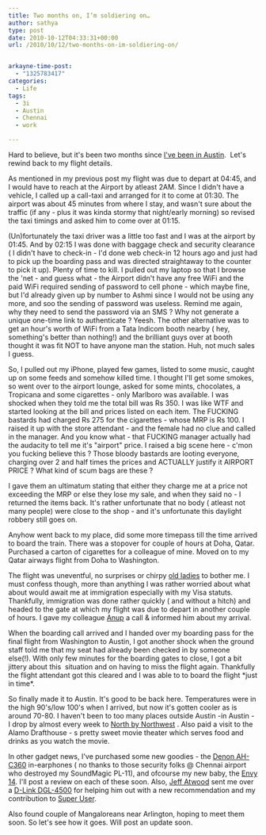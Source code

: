 ```yaml
---
title: Two months on, I’m soldiering on…
author: sathya
type: post
date: 2010-10-12T04:33:31+00:00
url: /2010/10/12/two-months-on-im-soldiering-on/


arkayne-time-post:
  - "1325783417"
categories:
  - Life
tags:
  - 3i
  - Austin
  - Chennai
  - work

---
```

Hard to believe, but it's been two months since [I've been in Austin][1].  Let's rewind back to my flight details.

As mentioned in my previous post my flight was due to depart at 04:45, and I would have to reach at the Airport by atleast 2AM. Since I didn't have a vehicle, I called up a call-taxi and arranged for it to come at 01:30. The airport was about 45 minutes from where I stay, and wasn't sure about the traffic (if any - plus it was kinda stormy that night/early morning) so revised the taxi timings and asked him to come over at 01:15.

<!--more-->

(Un)fortunately the taxi driver was a little too fast and I was at the airport by 01:45. And by 02:15 I was done with baggage check and security clearance ( I didn't have to check-in - I'd done web check-in 12 hours ago and just had to pick up the boarding pass and was directed straightaway to the counter to pick it up). Plenty of time to kill. I pulled out my laptop so that I browse the 'net - and guess what - the Airport didn't have any free WiFi and the paid WiFi required sending of password to cell phone - which maybe fine, but I'd already given up by number to Ashmi since I would not be using any more, and soo the sending of password was useless. Remind me again, why they need to send the password via an SMS ? Why not generate a unique one-time link to authenticate ? Yeesh. The other alternative was to get an hour's worth of WiFi from a Tata Indicom booth nearby ( hey, something's better than nothing!) and the brilliant guys over at booth thought it was fit NOT to have anyone man the station. Huh, not much sales I guess.

So, I pulled out my iPhone, played few games, listed to some music, caught up on some feeds and somehow killed time. I thought I'll get some smokes, so went over to the airport lounge, asked for some mints, chocolates, a Tropicana and some cigarettes - only Marlboro was available. I was shocked when they told me the total bill was Rs 350. I was like WTF and started looking at the bill and prices listed on each item. The FUCKING bastards had charged Rs 275 for the cigarettes - whose MRP is Rs 100. I raised it up with the store attendant - and the female had no clue and called in the manager. And you know what - that FUCKING manager actually had the audacity to tell me it's "airport" price. I raised a big scene here - c'mon you fucking believe this ? Those bloody bastards are looting everyone, charging over 2 and half times the prices and ACTUALLY justify it AIRPORT PRICE ? What kind of scum bags are these ?

I gave them an ultimatum stating that either they charge me at a price not exceeding the MRP or else they lose my sale, and when they said no - I returned the items back. It's rather unfortunate that no body ( atleast not many people) were close to the shop - and it's unfortunate this daylight robbery still goes on.

Anyhow went back to my place, did some more timepass till the time arrived to board the train. There was a stopover for couple of hours at Doha, Qatar. Purchased a carton of cigarettes for a colleague of mine. Moved on to my Qatar airways flight from Doha to Washington.

The flight was uneventful, no surprises or chirpy [old ladies][2] to bother me. I must confess though, more than anything I was rather worried about what about would await me at immigration especially with my Visa statuts. Thankfully, immigration was done rather quickly ( and without a hitch) and headed to the gate at which my flight was due to depart in another couple of hours. I gave my colleague [Anup][3] a call & informed him about my arrival.

When the boarding call arrived and I handed over my boarding pass for the final flight from Washington to Austin, I got another shock when the ground staff told me that my seat had already been checked in by someone else(!). With only few minutes for the boarding gates to close, I got a bit jittery about this  situation and on having to miss the flight again. Thankfully the flight attendant got this cleared and I was able to to board the flight \*just in time\*.

So finally made it to Austin. It's good to be back here. Temperatures were in the high 90's/low 100's when I arrived, but now it's gotten cooler as is around 70-80. I haven't been to too many places outside Austin -in Austin - I drop by almost every week to [North by Northwest][4] . Also paid a visit to the Alamo Drafthouse - s pretty sweet movie theater which serves food and drinks as you watch the movie.

In other gadget news, I've purchased some new goodies - the [Denon AH-C360][5] in-earphones ( no thanks to those security folks @ Chennai airport who destroyed my SoundMagic PL-11), and ofcourse my new baby, the [Envy 14][6]. I'll post a review on each of these soon. Also, [Jeff Atwood][7] sent me over a [D-Link DGL-4500][8] for helping him out with a new recommendation and my contribution to [Super User][9].

Also found couple of Mangaloreans near Arlington, hoping to meet them soon. So let's see how it goes. Will post an update soon.

 [1]: https://sathyabh.at/2010/08/08/heading-back-to-austin/
 [2]: https://sathyabh.at/2008/11/22/experience-of-a-lifetime-the-mumbai-austin-flight/
 [3]: https://www.anuppimpalkhare.com/
 [4]: https://sathyabh.at/2008/12/21/a-visit-to-north-by-northwest/
 [5]: https://post.sathyabh.at/my-new-denon-ah-c360-is-here
 [6]: https://www.flickr.com/photos/sathyabhat/tags/envy/
 [7]: https://codinghorror.com
 [8]: https://post.sathyabh.at/yaaaay-the-d-link-dgl-4500-sent-by-codinghorr
 [9]: https://superuser.com/users/4377/sathya
